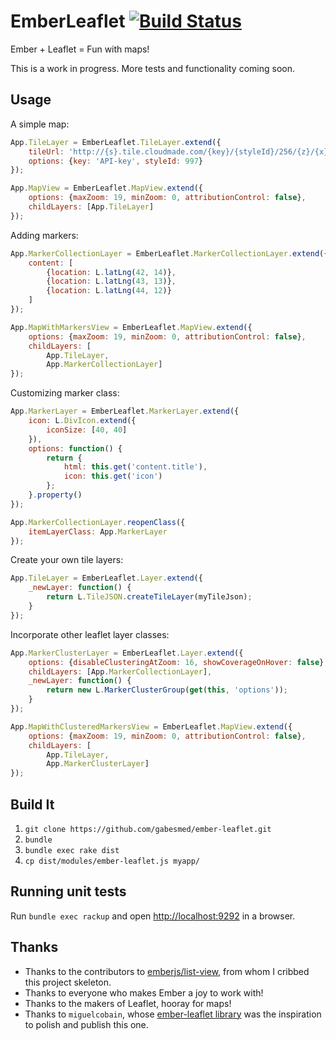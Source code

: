 # EmberLeaflet [![Build Status](https://secure.travis-ci.org/gabesmed/ember-leaflet.png?branch=master)](http://travis-ci.org/gabesmed/ember-leaflet)

Ember + Leaflet = Fun with maps!

This is a work in progress. More tests and functionality coming soon.

## Usage

A simple map:

``` javascript
App.TileLayer = EmberLeaflet.TileLayer.extend({
    tileUrl: 'http://{s}.tile.cloudmade.com/{key}/{styleId}/256/{z}/{x}/{y}.png',
    options: {key: 'API-key', styleId: 997}
});

App.MapView = EmberLeaflet.MapView.extend({
    options: {maxZoom: 19, minZoom: 0, attributionControl: false},
    childLayers: [App.TileLayer]
});
```

Adding markers:

``` javascript
App.MarkerCollectionLayer = EmberLeaflet.MarkerCollectionLayer.extend({
    content: [
        {location: L.latLng(42, 14)},
        {location: L.latLng(43, 13)},
        {location: L.latLng(44, 12)}
    ]
});

App.MapWithMarkersView = EmberLeaflet.MapView.extend({
    options: {maxZoom: 19, minZoom: 0, attributionControl: false},
    childLayers: [
        App.TileLayer,
        App.MarkerCollectionLayer]
});
```

Customizing marker class:

``` javascript
App.MarkerLayer = EmberLeaflet.MarkerLayer.extend({
    icon: L.DivIcon.extend({
        iconSize: [40, 40]
    }),
    options: function() {
        return {
            html: this.get('content.title'),
            icon: this.get('icon')
        };
    }.property()
});

App.MarkerCollectionLayer.reopenClass({
    itemLayerClass: App.MarkerLayer
});
```

Create your own tile layers:

``` javascript
App.TileLayer = EmberLeaflet.Layer.extend({
    _newLayer: function() {
        return L.TileJSON.createTileLayer(myTileJson);
    }  
});
```

Incorporate other leaflet layer classes:

``` javascript
App.MarkerClusterLayer = EmberLeaflet.Layer.extend({
    options: {disableClusteringAtZoom: 16, showCoverageOnHover: false},
    childLayers: [App.MarkerCollectionLayer],
    _newLayer: function() {
        return new L.MarkerClusterGroup(get(this, 'options'));
    }
});

App.MapWithClusteredMarkersView = EmberLeaflet.MapView.extend({
    options: {maxZoom: 19, minZoom: 0, attributionControl: false},
    childLayers: [
        App.TileLayer,
        App.MarkerClusterLayer]
});
```

## Build It

1. `git clone https://github.com/gabesmed/ember-leaflet.git`
2. `bundle`
3. `bundle exec rake dist`
4. `cp dist/modules/ember-leaflet.js myapp/`

## Running unit tests

Run ```bundle exec rackup``` and open [http://localhost:9292](http://localhost:9292) in a browser.
 
## Thanks

* Thanks to the contributors to [emberjs/list-view](https://github.com/emberjs/list-view), from whom I cribbed this project skeleton.
* Thanks to everyone who makes Ember a joy to work with!
* Thanks to the makers of Leaflet, hooray for maps!
* Thanks to `miguelcobain`, whose [ember-leaflet library](https://github.com/miguelcobain/ember-leaflet) was the inspiration to polish and publish this one.
